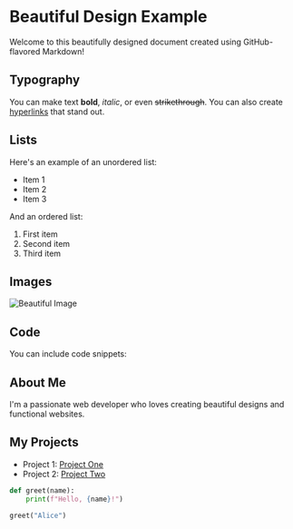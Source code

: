 # Beautiful Design Example

Welcome to this beautifully designed document created using GitHub-flavored Markdown!

## Typography

You can make text **bold**, *italic*, or even ~~strikethrough~~. You can also create [hyperlinks](https://www.example.com) that stand out.

## Lists

Here's an example of an unordered list:
- Item 1
- Item 2
- Item 3

And an ordered list:
1. First item
2. Second item
3. Third item

## Images

![Beautiful Image](https://via.placeholder.com/300)

## Code

You can include code snippets:


## About Me

I'm a passionate web developer who loves creating beautiful designs and functional websites.

## My Projects

- Project 1: [Project One](https://project1.example.com)
- Project 2: [Project Two](https://project2.example.com)


```python
def greet(name):
    print(f"Hello, {name}!")

greet("Alice")
